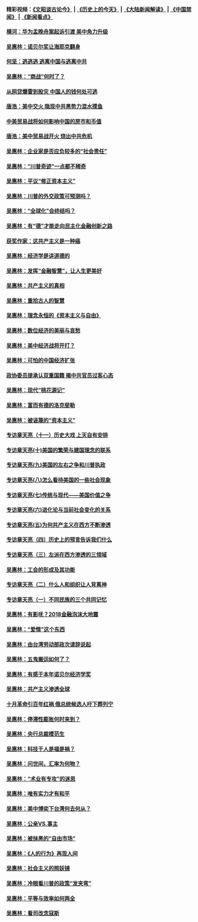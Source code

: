 #### 精彩视频：[《文昭谈古论今》](http://45.76.195.252/wenzhao) | [《历史上的今天》](http://45.76.195.252/today-in-history) | [《大陆新闻解读》](http://45.76.195.252/ntdtv-comedy) | [《中国禁闻》](http://45.76.195.252/ntdtv-news) | [《新闻看点》](http://45.76.195.252/news-insight) 

 #### [横河：华为孟晚舟案起诉引渡 美中角力升级](../pages/nsc423/n11027230.md?t=02131433) 

#### [吴惠林：诺贝尔奖让海耶克翻身](../pages/nsc423/n10890049.md?t=02131433) 

#### [何坚：逃逃逃 逃离中国与逃离中共](../pages/nsc423/n10592891.md?t=02131433) 

#### [吴惠林：“商战”何时了？](../pages/nsc423/n10573558.md?t=02131433) 

#### [从网贷爆雷到股灾 中国人的钱何处可逃](../pages/nsc423/n10572800.md?t=02131433) 

#### [唐浩：美中交火 隐现中共黑势力混水摸鱼](../pages/nsc423/n10544040.md?t=02131433) 

#### [中美贸易战将如何影响中国的房市和币值](../pages/nsc423/n10543697.md?t=02131433) 

#### [唐浩：美中贸易战开火 烧出中共危机](../pages/nsc423/n10540126.md?t=02131433) 

#### [吴惠林：企业家是否应负较多的“社会责任”](../pages/nsc423/n10535022.md?t=02131433) 

#### [吴惠林：“川普奇迹”一点都不稀奇](../pages/nsc423/n10512808.md?t=02131433) 

#### [吴惠林：平议“修正资本主义”](../pages/nsc423/n10495724.md?t=02131433) 

#### [吴惠林：川普的外交政策可预测吗？](../pages/nsc423/n10462387.md?t=02131433) 

#### [吴惠林：“全球化”会终结吗？](../pages/nsc423/n10452838.md?t=02131433) 

#### [吴惠林：有“德”才能走向民主化金融创新之路](../pages/nsc423/n10432292.md?t=02131433) 

#### [获奖作家：这共产主义是一种癌](../pages/nsc423/n10431541.md?t=02131433) 

#### [吴惠林：经济学是讲道德的](../pages/nsc423/n10398014.md?t=02131433) 

#### [吴惠林：发挥“金融智慧”，让人生更美好](../pages/nsc423/n10375019.md?t=02131433) 

#### [吴惠林：共产主义的真相](../pages/nsc423/n10351394.md?t=02131433) 

#### [吴惠林：重拾古人的智慧](../pages/nsc423/n10337691.md?t=02131433) 

#### [吴惠林：理念永恒的《资本主义与自由》](../pages/nsc423/n10316274.md?t=02131433) 

#### [吴惠林：数位经济的美丽与哀愁](../pages/nsc423/n10292946.md?t=02131433) 

#### [吴惠林：美中经济战将开打？](../pages/nsc423/n10258825.md?t=02131433) 

#### [吴惠林：可怕的中国经济扩张](../pages/nsc423/n10219147.md?t=02131433) 

#### [政协委员提承认双重国籍 揭中共官员过客心态](../pages/nsc423/n10208809.md?t=02131433) 

#### [吴惠林：现代“桃花源记”](../pages/nsc423/n10185234.md?t=02131433) 

#### [吴惠林：富而有德的洛克斐勒](../pages/nsc423/n10142264.md?t=02131433) 

#### [吴惠林：被诬蔑的“资本主义”](../pages/nsc423/n10124816.md?t=02131433) 

#### [专访章天亮（十一）历史大戏 上天自有安排](../pages/nsc423/n10094905.md?t=02131433) 

#### [专访章天亮(十)美国的繁荣与建国理念的联系](../pages/nsc423/n10094899.md?t=02131433) 

#### [专访章天亮(九)美国的左右之争和川普执政](../pages/nsc423/n10094889.md?t=02131433) 

#### [专访章天亮(八)怎么看待美国的一些社会现象](../pages/nsc423/n10094857.md?t=02131433) 

#### [专访章天亮(七)传统与现代——美国价值之争](../pages/nsc423/n10093140.md?t=02131433) 

#### [专访章天亮(六)进化论与当前社会变化的关系](../pages/nsc423/n10092036.md?t=02131433) 

#### [专访章天亮(五)为何共产主义在西方不断渗透](../pages/nsc423/n10083620.md?t=02131433) 

#### [专访章天亮（四）历史上的预言告诉我们什么](../pages/nsc423/n10083606.md?t=02131433) 

#### [专访章天亮（三）左派在西方渗透的三领域](../pages/nsc423/n10081115.md?t=02131433) 

#### [吴惠林：工会的形成及其功能](../pages/nsc423/n10080633.md?t=02131433) 

#### [专访章天亮（二）什么人和组织让人背离神](../pages/nsc423/n10076637.md?t=02131433) 

#### [专访章天亮（一）不同民族的三个共同记忆](../pages/nsc423/n10074188.md?t=02131433) 

#### [吴惠林：有影呒？2018金融泡沫大地震](../pages/nsc423/n10040534.md?t=02131433) 

#### [吴惠林：“爱情”这个东西](../pages/nsc423/n10019423.md?t=02131433) 

#### [吴惠林：由台湾劳动部政次请辞说起](../pages/nsc423/n9979679.md?t=02131433) 

#### [吴惠林：五鬼搬运如何了？](../pages/nsc423/n9925338.md?t=02131433) 

#### [吴惠林：有感于本年诺贝尔经济学奖](../pages/nsc423/n9871883.md?t=02131433) 

#### [吴惠林：共产主义渗透全球](../pages/nsc423/n9812748.md?t=02131433) 

#### [十月革命引百年红祸 俄总统候选人吁下葬列宁](../pages/nsc423/n9810182.md?t=02131433) 

#### [吴惠林：停滞性膨胀何时来到？](../pages/nsc423/n9764136.md?t=02131433) 

#### [吴惠林：央行总裁模范生](../pages/nsc423/n9728134.md?t=02131433) 

#### [吴惠林：科技于人是福是祸？](../pages/nsc423/n9672982.md?t=02131433) 

#### [吴惠林：问世间，汇率为何物？](../pages/nsc423/n9621788.md?t=02131433) 

#### [吴惠林：“术业有专攻”的迷思](../pages/nsc423/n9580363.md?t=02131433) 

#### [吴惠林：唯有实力才有和平](../pages/nsc423/n9529599.md?t=02131433) 

#### [吴惠林：美中博奕下台湾何去何从？](../pages/nsc423/n9483598.md?t=02131433) 

#### [吴惠林：公亲VS.事主](../pages/nsc423/n9425637.md?t=02131433) 

#### [吴惠林：被抹黑的“自由市场”](../pages/nsc423/n9351545.md?t=02131433) 

#### [吴惠林：《人的行为》再现人间](../pages/nsc423/n9296339.md?t=02131433) 

#### [吴惠林：社会主义的照妖镜](../pages/nsc423/n9243460.md?t=02131433) 

#### [吴惠林：冷眼看川普的政策“发夹弯”](../pages/nsc423/n9120684.md?t=02131433) 

#### [吴惠林：平等与效率如何两全](../pages/nsc423/n9075430.md?t=02131433) 

#### [吴惠林：看司改念寇斯](../pages/nsc423/n9024915.md?t=02131433) 

